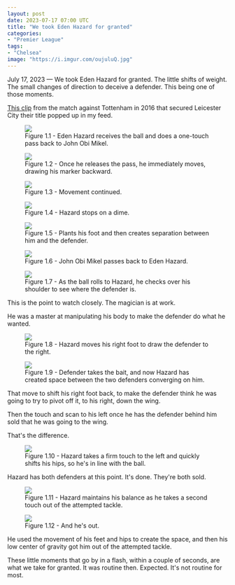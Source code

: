```yaml
---
layout: post
date: 2023-07-17 07:00 UTC
title: "We took Eden Hazard for granted"
categories:
- "Premier League"
tags:
- "Chelsea"
image: "https://i.imgur.com/oujuluQ.jpg"
---
```


July 17, 2023 — We took Eden Hazard for granted. The little shifts of weight. The small changes of direction to deceive a defender. This being one of those moments. 

<!---more--->

[This clip](https://youtu.be/kEND8ibB7t4) from the match against Tottenham in 2016 that secured Leicester City their title popped up in my feed.

<figure>
    <img src="https://i.imgur.com/v6ydyaR.jpg">
    <figcaption>Figure 1.1 - Eden Hazard receives the ball and does a one-touch pass back to John Obi Mikel.</figcaption>
</figure> 

<figure>
    <img src="https://i.imgur.com/dC5o9T9.jpg">
    <figcaption>Figure 1.2 - Once he releases the pass, he immediately moves, drawing his marker backward.</figcaption>
</figure> 

<figure>
    <img src="https://i.imgur.com/jgwlJpP.jpg">
    <figcaption>Figure 1.3 - Movement continued.</figcaption>
</figure> 

<figure>
    <img src="https://i.imgur.com/oExv82V.jpg">
    <figcaption>Figure 1.4 - Hazard stops on a dime.</figcaption>
</figure> 

<figure>
    <img src="https://i.imgur.com/krA3ytZ.jpg">
    <figcaption>Figure 1.5 - Plants his foot and then creates separation between him and the defender.</figcaption>
</figure> 

<figure>
    <img src="https://i.imgur.com/tVUxECR.jpg">
    <figcaption>Figure 1.6 - John Obi Mikel passes back to Eden Hazard.</figcaption>
</figure> 

<figure>
    <img src="https://i.imgur.com/7RDP36h.jpg">
    <figcaption>Figure 1.7 - As the ball rolls to Hazard, he checks over his shoulder to see where the defender is.</figcaption>
</figure> 

This is the point to watch closely. The magician is at work. 

He was a master at manipulating his body to make the defender do what he wanted. 

<figure>
    <img src="https://i.imgur.com/zXh0dKb.jpg">
    <figcaption>Figure 1.8 - Hazard moves his right foot to draw the defender to the right.</figcaption>
</figure> 

<figure>
    <img src="https://i.imgur.com/gFkokmP.jpg">
    <figcaption>Figure 1.9 - Defender takes the bait, and now Hazard has created space between the two defenders converging on him.</figcaption>
</figure> 

That move to shift his right foot back, to make the defender think he was going to try to pivot off it, to his right, down the wing. 

Then the touch and scan to his left once he has the defender behind him sold that he was going to the wing. 

That's the difference. 

<figure>
    <img src="https://i.imgur.com/YoxCPdS.jpg">
    <figcaption>Figure 1.10 - Hazard takes a firm touch to the left and quickly shifts his hips, so he's in line with the ball.</figcaption>
</figure> 

Hazard has both defenders at this point. It's done. They're both sold. 

<figure>
    <img src="https://i.imgur.com/oujuluQ.jpg">
    <figcaption>Figure 1.11 - Hazard maintains his balance as he takes a second touch out of the attempted tackle.</figcaption>
</figure> 

<figure>
    <img src="https://i.imgur.com/gtFxxID.jpg">
    <figcaption>Figure 1.12 - And he's out.</figcaption>
</figure> 

He used the movement of his feet and hips to create the space, and then his low center of gravity got him out of the attempted tackle. 

These little moments that go by in a flash, within a couple of seconds, are what we take for granted. It was routine then. Expected. It's not routine for most. 
